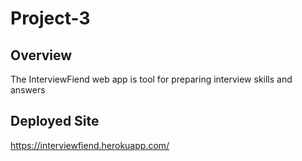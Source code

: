 # Project-3
## Overview
The InterviewFiend web app is tool for preparing interview skills and answers

## Deployed Site
https://interviewfiend.herokuapp.com/